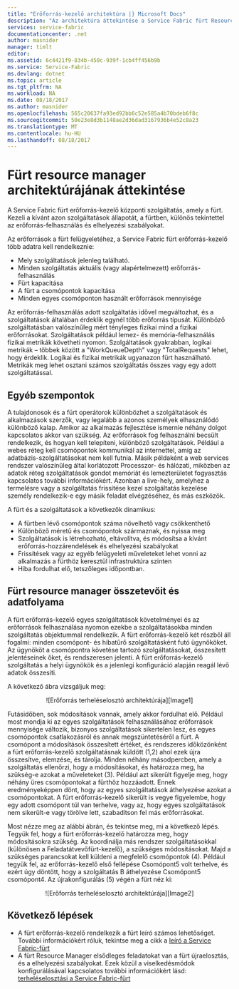 ```yaml
---
title: "Erőforrás-kezelő architektúra |} Microsoft Docs"
description: "Az architektúra áttekintése a Service Fabric fürt Resource Manager."
services: service-fabric
documentationcenter: .net
author: masnider
manager: timlt
editor: 
ms.assetid: 6c4421f9-834b-450c-939f-1cb4ff456b9b
ms.service: Service-Fabric
ms.devlang: dotnet
ms.topic: article
ms.tgt_pltfrm: NA
ms.workload: NA
ms.date: 08/18/2017
ms.author: masnider
ms.openlocfilehash: 565c20637fa93ed92bb6c52e585a4b70bdeb6f8c
ms.sourcegitcommit: 50e23e8d3b1148ae2d36dad3167936b4e52c8a23
ms.translationtype: MT
ms.contentlocale: hu-HU
ms.lasthandoff: 08/18/2017
---
```

# <a name="cluster-resource-manager-architecture-overview"></a>Fürt resource manager architektúrájának áttekintése
A Service Fabric fürt erőforrás-kezelő központi szolgáltatás, amely a fürt. Kezeli a kívánt azon szolgáltatások állapotát, a fürtben, különös tekintettel az erőforrás-felhasználás és elhelyezési szabályokat. 

Az erőforrások a fürt felügyeletéhez, a Service Fabric fürt erőforrás-kezelő több adatra kell rendelkeznie:

- Mely szolgáltatások jelenleg található.
- Minden szolgáltatás aktuális (vagy alapértelmezett) erőforrás-felhasználás 
- Fürt kapacitása 
- A fürt a csomópontok kapacitása 
- Minden egyes csomóponton használt erőforrások mennyisége

Az erőforrás-felhasználás adott szolgáltatás idővel megváltozhat, és a szolgáltatások általában érdeklik egynél több erőforrás típusát. Különböző szolgáltatásban valószínűleg mért tényleges fizikai mind a fizikai erőforrásokat. Szolgáltatások például lemez- és memória-felhasználás fizikai metrikák követheti nyomon. Szolgáltatások gyakrabban, logikai metrikák – többek között a "WorkQueueDepth" vagy "TotalRequests" lehet, hogy érdeklik. Logikai és fizikai metrikák ugyanazon fürt használható. Metrikák meg lehet osztani számos szolgáltatás összes vagy egy adott szolgáltatással.

## <a name="other-considerations"></a>Egyéb szempontok
A tulajdonosok és a fürt operátorok különbözhet a szolgáltatások és alkalmazások szerzők, vagy legalább a azonos személyek elhasználódó különböző kalap. Amikor az alkalmazás fejlesztése ismernie néhány dolgot kapcsolatos akkor van szükség. Az erőforrások fog felhasználni becsült rendelkezik, és hogyan kell telepíteni, különböző szolgáltatások. Például a webes réteg kell csomópontok kommunikál az internettel, amíg az adatbázis-szolgáltatásokat nem kell futnia. Másik példaként a web services rendszer valószínűleg által korlátozott Processzor- és hálózati, miközben az adatok réteg szolgáltatások gondot memóriát és lemezterületet fogyasztás kapcsolatos további információkért. Azonban a live-hely, amelyhez a termelésre vagy a szolgáltatás frissítése kezel szolgáltatás kezelése személy rendelkezik-e egy másik feladat elvégzéséhez, és más eszközök. 

A fürt és a szolgáltatások a következők dinamikus:

- A fürtben lévő csomópontok száma növelhető vagy csökkenthető
- Különböző méretű és csomópontok származnak, és nyissa meg
- Szolgáltatások is létrehozható, eltávolítva, és módosítsa a kívánt erőforrás-hozzárendelések és elhelyezési szabályokat
- Frissítések vagy az egyéb felügyeleti műveleteket lehet vonni az alkalmazás a fürthöz keresztül infrastruktúra szinten
- Hiba fordulhat elő, tetszőleges időpontban.

## <a name="cluster-resource-manager-components-and-data-flow"></a>Fürt resource manager összetevőit és adatfolyama
A fürt erőforrás-kezelő egyes szolgáltatások követelményei és az erőforrások felhasználása nyomon ezekbe a szolgáltatásokba minden szolgáltatás objektummal rendelkezik. A fürt erőforrás-kezelő két részből áll fogalmi: minden csomópont- és hibatűrő szolgáltatásként futó ügynököket. Az ügynököt a csomópontra követése tartozó szolgáltatásokat, összesített jelentéseinek őket, és rendszeresen jelenti. A fürt erőforrás-kezelő szolgáltatás a helyi ügynökök és a jelenlegi konfiguráció alapján reagál lévő adatok összesíti.

A következő ábra vizsgáljuk meg:

<center>
![Erőforrás terheléselosztó architektúrája][Image1]
</center>

Futásidőben, sok módosítások vannak, amely akkor fordulhat elő. Például most mondja ki az egyes szolgáltatások felhasználásához erőforrások mennyisége változik, bizonyos szolgáltatások sikertelen lesz, és egyes csomópontok csatlakozásról és annak megszüntetéséről a fürt. A csomópont a módosítások összesített értéket, és rendszeres időközönként a fürt erőforrás-kezelő szolgáltatásnak küldött (1,2) ahol ezek újra összesítve, elemzése, és tárolja. Minden néhány másodpercben, amely a szolgáltatás ellenőrzi, hogy a módosításokat, és határozza meg, ha szükség-e azokat a műveleteket (3). Például azt sikerült figyelje meg, hogy néhány üres csomópontokat a fürthöz hozzáadott. Ennek eredményeképpen dönt, hogy az egyes szolgáltatások áthelyezése azokat a csomópontokat. A fürt erőforrás-kezelő sikerült is vegye figyelembe, hogy egy adott csomópont túl van terhelve, vagy az, hogy egyes szolgáltatások nem sikerült-e vagy törölve lett, szabadítson fel más erőforrásokat.

Most nézze meg az alábbi ábrán, és tekintse meg, mi a következő lépés. Tegyük fel, hogy a fürt erőforrás-kezelő határozza meg, hogy módosításokra szükség. Az koordinálja más rendszer szolgáltatásokkal (különösen a Feladatátvevőfürt-kezelő), a szükséges módosításokat. Majd a szükséges parancsokat kell küldeni a megfelelő csomópontok (4). Például tegyük fel, az erőforrás-kezelő első fellépése Csomópont5 volt terhelve, és ezért úgy döntött, hogy a szolgáltatás B áthelyezése Csomópont5 csomópont4. Az újrakonfigurálás (5) végén a fürt néz ki:

<center>
![Erőforrás terheléselosztó architektúrája][Image2]
</center>

## <a name="next-steps"></a>Következő lépések
- A fürt erőforrás-kezelő rendelkezik a fürt leíró számos lehetőséget. További információkért róluk, tekintse meg a cikk a [leíró a Service Fabric-fürt](./service-fabric-cluster-resource-manager-cluster-description.md)
- A fürt Resource Manager elsődleges feladatokat van a fürt újraelosztás, és a elhelyezési szabályokat. Ezek közül a viselkedésmódok konfigurálásával kapcsolatos további információkért lásd: [terheléselosztási a Service Fabric-fürt](./service-fabric-cluster-resource-manager-balancing.md)

[Image1]:./media/service-fabric-cluster-resource-manager-architecture/Service-Fabric-Resource-Manager-Architecture-Activity-1.png
[Image2]:./media/service-fabric-cluster-resource-manager-architecture/Service-Fabric-Resource-Manager-Architecture-Activity-2.png
